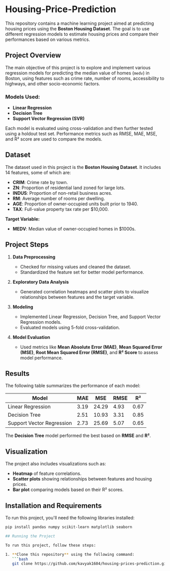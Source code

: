 # Housing-Price-Prediction

This repository contains a machine learning project aimed at predicting housing prices using the **Boston Housing Dataset**. The goal is to use different regression models to estimate housing prices and compare their performances based on various metrics.

## Project Overview

The main objective of this project is to explore and implement various regression models for predicting the median value of homes (`medv`) in Boston, using features such as crime rate, number of rooms, accessibility to highways, and other socio-economic factors.

### Models Used:
- **Linear Regression**
- **Decision Tree**
- **Support Vector Regression (SVR)**

Each model is evaluated using cross-validation and then further tested using a holdout test set. Performance metrics such as RMSE, MAE, MSE, and R² score are used to compare the models.

## Dataset

The dataset used in this project is the **Boston Housing Dataset**. It includes 14 features, some of which are:

- **CRIM**: Crime rate by town.
- **ZN**: Proportion of residential land zoned for large lots.
- **INDUS**: Proportion of non-retail business acres.
- **RM**: Average number of rooms per dwelling.
- **AGE**: Proportion of owner-occupied units built prior to 1940.
- **TAX**: Full-value property tax rate per $10,000.

**Target Variable:**
- **MEDV**: Median value of owner-occupied homes in $1000s.

## Project Steps

1. **Data Preprocessing**
   - Checked for missing values and cleaned the dataset.
   - Standardized the feature set for better model performance.
   
2. **Exploratory Data Analysis**
   - Generated correlation heatmaps and scatter plots to visualize relationships between features and the target variable.

3. **Modeling**
   - Implemented Linear Regression, Decision Tree, and Support Vector Regression models.
   - Evaluated models using 5-fold cross-validation.

4. **Model Evaluation**
   - Used metrics like **Mean Absolute Error (MAE)**, **Mean Squared Error (MSE)**, **Root Mean Squared Error (RMSE)**, and **R² Score** to assess model performance.

## Results

The following table summarizes the performance of each model:

| Model                    | MAE  | MSE  | RMSE | R²   |
|---------------------------|------|------|------|------|
| Linear Regression          | 3.19 | 24.29| 4.93 | 0.67 |
| Decision Tree              | 2.51 | 10.93| 3.31 | 0.85 |
| Support Vector Regression  | 2.73 | 25.69| 5.07 | 0.65 |

The **Decision Tree** model performed the best based on **RMSE** and **R²**.

## Visualization

The project also includes visualizations such as:
- **Heatmap** of feature correlations.
- **Scatter plots** showing relationships between features and housing prices.
- **Bar plot** comparing models based on their R² scores.

## Installation and Requirements

To run this project, you'll need the following libraries installed:

```bash
pip install pandas numpy scikit-learn matplotlib seaborn

## Running the Project

To run this project, follow these steps:

1. **Clone this repository** using the following command:
   ```bash
   git clone https://github.com/kavyak1604/housing-prices-prediction.git

